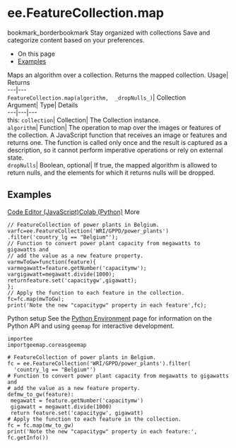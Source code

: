  
#  ee.FeatureCollection.map 
bookmark_borderbookmark Stay organized with collections  Save and categorize content based on your preferences.
  * On this page
  * [Examples](https://developers.google.com/earth-engine/apidocs/ee-featurecollection-map#examples)


Maps an algorithm over a collection. 
Returns the mapped collection.
Usage| Returns  
---|---  
`FeatureCollection.map(algorithm,  _dropNulls_)`| Collection  
Argument| Type| Details  
---|---|---  
this: `collection`| Collection| The Collection instance.  
`algorithm`| Function| The operation to map over the images or features of the collection. A JavaScript function that receives an image or features and returns one. The function is called only once and the result is captured as a description, so it cannot perform imperative operations or rely on external state.  
`dropNulls`| Boolean, optional| If true, the mapped algorithm is allowed to return nulls, and the elements for which it returns nulls will be dropped.  
## Examples
[Code Editor (JavaScript)](https://developers.google.com/earth-engine/apidocs/ee-featurecollection-map#code-editor-javascript-sample)[Colab (Python)](https://developers.google.com/earth-engine/apidocs/ee-featurecollection-map#colab-python-sample) More
```
// FeatureCollection of power plants in Belgium.
varfc=ee.FeatureCollection('WRI/GPPD/power_plants')
.filter('country_lg == "Belgium"');
// Function to convert power plant capacity from megawatts to gigawatts and
// add the value as a new feature property.
varmwToGw=function(feature){
varmegawatt=feature.getNumber('capacitymw');
vargigawatt=megawatt.divide(1000);
returnfeature.set('capacitygw',gigawatt);
};
// Apply the function to each feature in the collection.
fc=fc.map(mwToGw);
print('Note the new "capacitygw" property in each feature',fc);
```
Python setup
See the [ Python Environment](https://developers.google.com/earth-engine/guides/python_install) page for information on the Python API and using `geemap` for interactive development.
```
importee
importgeemap.coreasgeemap
```
```
# FeatureCollection of power plants in Belgium.
fc = ee.FeatureCollection('WRI/GPPD/power_plants').filter(
  'country_lg == "Belgium"')
# Function to convert power plant capacity from megawatts to gigawatts and
# add the value as a new feature property.
defmw_to_gw(feature):
 megawatt = feature.getNumber('capacitymw')
 gigawatt = megawatt.divide(1000)
 return feature.set('capacitygw', gigawatt)
# Apply the function to each feature in the collection.
fc = fc.map(mw_to_gw)
print('Note the new "capacitygw" property in each feature:', fc.getInfo())
```

